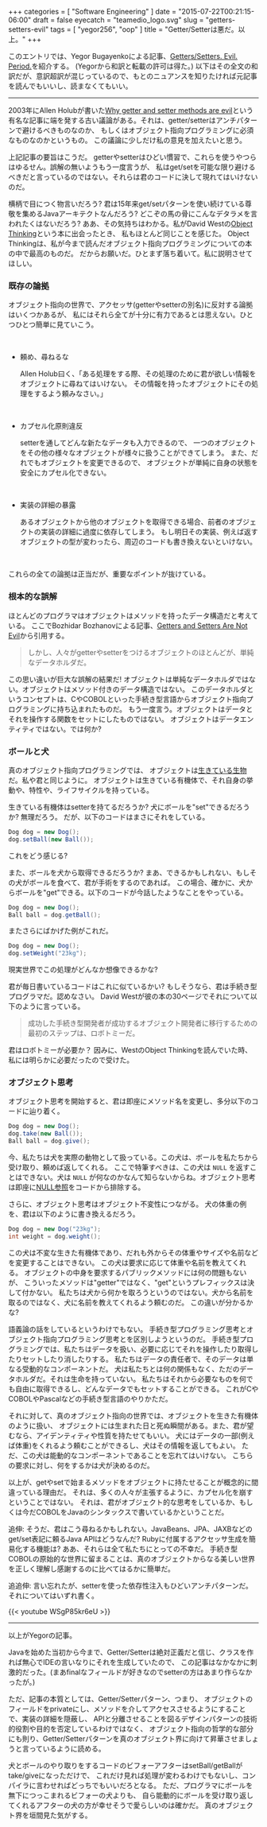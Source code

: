 +++
categories = [ "Software Engineering" ]
date = "2015-07-22T00:21:15-06:00"
draft = false
eyecatch = "teamedio_logo.svg"
slug = "getters-setters-evil"
tags = [ "yegor256", "oop" ]
title = "Getter/Setterは悪だ。以上。"
+++

このエントリでは、Yegor Bugayenkoによる記事、[Getters/Setters. Evil. Period.](http://www.yegor256.com/2014/09/16/getters-and-setters-are-evil.html)を紹介する。
(Yegorから和訳と転載の許可は得た。)
以下はその全文の和訳だが、意訳超訳が混じっているので、もとのニュアンスを知りたければ元記事を読んでもいいし、読まなくてもいい。

----------------

2003年にAllen Holubが書いた[Why getter and setter methods are evil](http://www.javaworld.com/article/2073723/core-java/why-getter-and-setter-methods-are-evil.html)という有名な記事に端を発する古い議論がある。それは、getter/setterはアンチパターンで避けるべきものなのか、
もしくはオブジェクト指向プログラミングに必須なものなのかというもの。
この議論に少しだけ私の意見を加えたいと思う。

上記記事の要旨はこうだ。
getterやsetterはひどい慣習で、これらを使うやつらはゆるせん。誤解の無いようもう一度言うが、
私はget/setを可能な限り避けるべきだと言っているのではない。それらは君のコードに決して現れてはいけないのだ。

横柄で目につく物言いだろう?
君は15年来get/setパターンを使い続けている尊敬を集めるJavaアーキテクトなんだろう?
どこぞの馬の骨にこんなデタラメを言われたくはないだろう?
ああ、その気持ちはわかる。私がDavid Westの[Object Thinking](http://www.amazon.com/gp/product/0735619654/ref=as_li_tl?ie=UTF8&camp=1789&creative=9325&creativeASIN=0735619654&linkCode=as2&tag=yegor256com-20&linkId=NQQHJZPHOKM6BTCT)という本に出会ったとき、
私もほとんど同じことを感じた。
Object Thinkingは、私が今まで読んだオブジェクト指向プログラミングについての本の中で最高のものだ。
だからお願いだ。ひとまず落ち着いて。私に説明させてほしい。

### 既存の論拠
オブジェクト指向の世界で、アクセッサ(getterやsetterの別名)に反対する論拠はいくつかあるが、
私にはそれら全てが十分に有力であるとは思えない。ひとつひとつ簡単に見ていこう。

<br>

* 頼め、尋ねるな

    Allen Holub曰く、「ある処理をする際、その処理のために君が欲しい情報をオブジェクトに尋ねてはいけない。
    その情報を持ったオブジェクトにその処理をするよう頼みなさい。」

<br>

* カプセル化原則違反

    setterを通してどんな新たなデータも入力できるので、
    一つのオブジェクトをその他の様々なオブジェクトが様々に扱うことができてしまう。
    また、だれでもオブジェクトを変更できるので、
    オブジェクトが単純に自身の状態を安全にカプセル化できない。

<br>

* 実装の詳細の暴露

    あるオブジェクトから他のオブジェクトを取得できる場合、前者のオブジェクトの実装の詳細に過度に依存してしまう。
    もし明日その実装、例えば返すオブジェクトの型が変わったら、周辺のコードも書き換えないといけない。

<br>

これらの全ての論拠は正当だが、重要なポイントが抜けている。

### 根本的な誤解
ほとんどのプログラマはオブジェクトはメソッドを持ったデータ構造だと考えている。
ここでBozhidar Bozhanovによる記事、[Getters and Setters Are Not Evil](https://dzone.com/articles/getters-and-setters-are-not)から引用する。

> しかし、人々がgetterやsetterをつけるオブジェクトのほとんどが、単純なデータホルダだ。

この思い違いが巨大な誤解の結果だ!
オブジェクトは単純なデータホルダではない。オブジェクトはメソッド付きのデータ構造ではない。
このデータホルダというコンセプトは、CやCOBOLといった手続き型言語からオブジェクト指向プログラミングに持ち込まれたものだ。
もう一度言う。オブジェクトはデータとそれを操作する関数をセットにしたものではない。
オブジェクトはデータエンティティではない。では何か?

### ボールと犬
真のオブジェクト指向プログラミングでは、
オブジェクトは[生きている生物](http://tbd.kaitoy.xyz/2015/10/28/seven-virtues-of-good-object/)だ。私や君と同じように。
オブジェクトは生きている有機体で、それ自身の挙動や、特性や、ライフサイクルを持っている。

生きている有機体はsetterを持てるだろうか? 犬にボールを"set"できるだろうか? 無理だろう。
だが、以下のコードはまさにそれをしている。

```java
Dog dog = new Dog();
dog.setBall(new Ball());
```

これをどう感じる?

また、ボールを犬から取得できるだろうか?
まあ、できるかもしれない、もしその犬がボールを食べて、君が手術をするのであれば。
この場合、確かに、犬からボールを"get"できる。以下のコードが今話したようなことをやっている。

```java
Dog dog = new Dog();
Ball ball = dog.getBall();
```

またさらにばかげた例がこれだ。

```java
Dog dog = new Dog();
dog.setWeight("23kg");
```

現実世界でこの処理がどんなか想像できるかな?

君が毎日書いているコードはこれに似ているかい?
もしそうなら、君は手続き型プログラマだ。認めなさい。
David Westが彼の本の30ページでそれについて以下のように言っている。

> 成功した手続き型開発者が成功するオブジェクト開発者に移行するための最初のステップは、ロボトミーだ。

君はロボトミーが必要か？
因みに、WestのObject Thinkingを読んでいた時、私には明らかに必要だったので受けた。

### オブジェクト思考
オブジェクト思考を開始すると、君は即座にメソッド名を変更し、多分以下のコードに辿り着く。

```java
Dog dog = new Dog();
dog.take(new Ball());
Ball ball = dog.give();
```

今、私たちは犬を実際の動物として扱っている。この犬は、ボールを私たちから受け取り、頼めば返してくれる。
ここで特筆すべきは、この犬は `NULL` を返すことはできない。犬は `NULL` が何なのかなんて知らないからね。オブジェクト思考は即座に[NULL参照](http://www.yegor256.com/2014/05/13/why-null-is-bad.html)をコードから排除する。

さらに、オブジェクト思考はオブジェクト不変性につながる。
犬の体重の例を、君は以下のように書き換えるだろう。

```java
Dog dog = new Dog("23kg");
int weight = dog.weight();
```

この犬は不変な生きた有機体であり、だれも外からその体重やサイズや名前などを変更することはできない。
この犬は要求に応じて体重や名前を教えてくれる。
オブジェクトの中身を要求するパブリックメソッドには何の問題もないが、
こういったメソッドは"getter"ではなく、"get"というプレフィックスは決して付かない。
私たちは犬から何かを取ろうというのではない。犬から名前を取るのではなく、犬に名前を教えてくれるよう頼むのだ。
この違いが分かるかな?

語義論の話をしているというわけでもない。
手続き型プログラミング思考とオブジェクト指向プログラミング思考とを区別しようというのだ。
手続き型プログラミングでは、私たちはデータを扱い、必要に応じてそれを操作したり取得したりセットしたり消したりする。
私たちはデータの責任者で、そのデータは単なる受動的なコンポーネントだ。
犬は私たちとは何の関係もなく、ただのデータホルダだ。それは生命を持っていない。
私たちはそれから必要なものを何でも自由に取得できるし、どんなデータでもセットすることができる。
これがCやCOBOLやPascalなどの手続き型言語のやりかただ。

それに対して、真のオブジェクト指向の世界では、オブジェクトを生きた有機体のように扱い、
オブジェクトには生まれた日と死ぬ瞬間がある。また、君が望むなら、アイデンティティや性質を持たせてもいい。
犬にはデータの一部(例えば体重)をくれるよう頼むことができるし、犬はその情報を返してもよい。
ただ、この犬は能動的なコンポーネントであることを忘れてはいけない。
こちらの要求に対し、何をするかは犬が決めるのだ。

以上が、getやsetで始まるメソッドをオブジェクトに持たせることが概念的に間違っている理由だ。
それは、多くの人々が主張するように、カプセル化を崩すということではない。
それは、君がオブジェクト的な思考をしているか、もしくは今だCOBOLをJavaのシンタックスで書いているかということだ。

追伸: そうだ、君はこう尋ねるかもしれない。JavaBeans、JPA、JAXBなどのget/set表記に頼るJava APIはどうなんだ?
Rubyに付属するアクセッサ生成を簡易化する機能は?
ああ、それらは全て私たちにとっての不幸だ。
手続き型COBOLの原始的な世界に留まることは、真のオブジェクトからなる美しい世界を正しく理解し感謝するのに比べてはるかに簡単だ。

追追伸: 言い忘れたが、setterを使った依存性注入もひどいアンチパターンだ。
それについてはいずれ書く。

{{< youtube WSgP85kr6eU >}}

----------------

以上がYegorの記事。

Javaを始めた当初から今まで、Getter/Setterは絶対正義だと信じ、クラスを作れば無心でIDEの言いなりにそれを生成していたので、
この記事はなかなかに刺激的だった。(まあfinalなフィールドが好きなのでsetterの方はあまり作らなかったが。)

ただ、記事の本質としては、Getter/Setterパターン、つまり、
オブジェクトのフィールドをprivateにし、メソッドを介してアクセスさせるようにすることで、実装の詳細を隠蔽し、
APIと分離させることを図るデザインパターンの技術的役割や目的を否定しているわけではなく、
オブジェクト指向の哲学的な部分にも則り、Getter/Setterパターンを真のオブジェクト界に向けて昇華させましょうと言っているように読める。

犬とボールのやり取りをするコードのビフォーアフターはsetBall/getBallがtake/giveになっただけで、
これだけ見れば処理が変わるわけでもないし、コンパイラに言わせればどっちでもいいだろとなる。
ただ、プログラマにボールを無下につっこまれるビフォーの犬よりも、
自ら能動的にボールを受け取り返してくれるアフターの犬の方が幸せそうで愛らしいのは確かだ。
真のオブジェクト界を垣間見た気がする。

